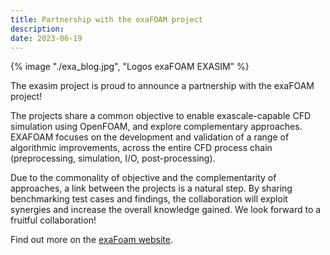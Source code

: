 ```yaml
---
title: Partnership with the exaFOAM project
description:
date: 2023-06-19
---
```


{% image "./exa_blog.jpg", "Logos exaFOAM EXASIM" %}

The exasim project is proud to announce a partnership with the exaFOAM project!

The projects share a common objective to enable exascale-capable CFD simulation using OpenFOAM, and explore complementary approaches. EXAFOAM focuses on the development and validation of a range of algorithmic improvements, across the entire CFD process chain (preprocessing, simulation, I/O, post-processing).

Due to the commonality of objective and the complementarity of approaches, a link between the projects is a natural step. By sharing benchmarking test cases and findings, the collaboration will exploit synergies and increase the overall knowledge gained. We look forward to a fruitful collaboration!

Find out more on the [exaFoam website](https://exafoam.eu/).
